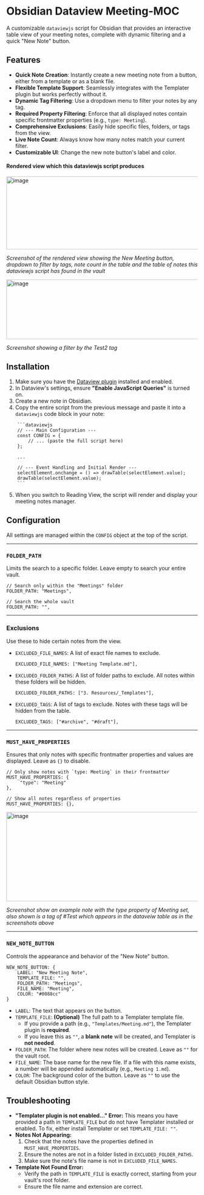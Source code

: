# Obsidian Dataview Meeting-MOC

A customizable `dataviewjs` script for Obsidian that provides an interactive table view of your meeting notes, complete with dynamic filtering and a quick "New Note" button.

## Features

- **Quick Note Creation**: Instantly create a new meeting note from a button, either from a template or as a blank file.
- **Flexible Template Support**: Seamlessly integrates with the Templater plugin but works perfectly without it.
- **Dynamic Tag Filtering**: Use a dropdown menu to filter your notes by any tag.
- **Required Property Filtering**: Enforce that all displayed notes contain specific frontmatter properties (e.g., `type: Meeting`).
- **Comprehensive Exclusions**: Easily hide specific files, folders, or tags from the view.
- **Live Note Count**: Always know how many notes match your current filter.
- **Customizable UI**: Change the new note button's label and color.

#### Rendered view which this dataviewjs script produces

<img width="751" height="192" alt="image" src="https://github.com/user-attachments/assets/1c97935b-5091-4627-9763-e34c515a4150" />

_Screenshot of the rendered view showing the New Meeting button, dropdown to filter by tags, note count in the table and the table of notes this dataviewjs script has found in the vault_ 

<img width="755" height="157" alt="image" src="https://github.com/user-attachments/assets/1dbd3c27-620b-4feb-990f-9baf23b79f6b" />

_Screenshot showing a filter by the Test2 tag_

## Installation

1.  Make sure you have the [Dataview plugin](https://github.com/blacksmithgu/obsidian-dataview) installed and enabled.
2.  In Dataview's settings, ensure **"Enable JavaScript Queries"** is turned on.
3.  Create a new note in Obsidian.
4.  Copy the entire script from the previous message and paste it into a `dataviewjs` code block in your note:
````
    ```dataviewjs
    // --- Main Configuration ---
    const CONFIG = {
        // ... (paste the full script here)
    };

    ...

    // --- Event Handling and Initial Render ---
    selectElement.onchange = () => drawTable(selectElement.value);
    drawTable(selectElement.value);
    ```
````
    
5.  When you switch to Reading View, the script will render and display your meeting notes manager.

## Configuration

All settings are managed within the `CONFIG` object at the top of the script.

---

### `FOLDER_PATH`
Limits the search to a specific folder. Leave empty to search your entire vault.
```
// Search only within the "Meetings" folder
FOLDER_PATH: "Meetings",

// Search the whole vault
FOLDER_PATH: "",
```

---

### Exclusions
Use these to hide certain notes from the view.

-   `EXCLUDED_FILE_NAMES`: A list of exact file names to exclude.
    ```
    EXCLUDED_FILE_NAMES: ["Meeting Template.md"],
    ```
-   `EXCLUDED_FOLDER_PATHS`: A list of folder paths to exclude. All notes within these folders will be hidden.
    ```
    EXCLUDED_FOLDER_PATHS: ["3. Resources/_Templates"],
    ```
-   `EXCLUDED_TAGS`: A list of tags to exclude. Notes with these tags will be hidden from the table.
    ```
    EXCLUDED_TAGS: ["#archive", "#draft"],
    ```

---

### `MUST_HAVE_PROPERTIES`
Ensures that only notes with specific frontmatter properties and values are displayed. Leave as `{}` to disable.

```
// Only show notes with `type: Meeting` in their frontmatter
MUST_HAVE_PROPERTIES: {
     "type": "Meeting"
},

// Show all notes regardless of properties
MUST_HAVE_PROPERTIES: {},
```

<img width="743" height="235" alt="image" src="https://github.com/user-attachments/assets/2b49ba54-3634-4b30-9dd4-78b7935de35f" />

_Screenshot show an example note with the type property of Meeting set, also shown is a tag of #Test which appears in the dataveiw table as in the screenshots above_ 


---

### `NEW_NOTE_BUTTON`
Controls the appearance and behavior of the "New Note" button.

```
NEW_NOTE_BUTTON: {
    LABEL: "New Meeting Note",
    TEMPLATE_FILE: "",
    FOLDER_PATH: "Meetings",
    FILE_NAME: "Meeting",
    COLOR: "#0088cc"
}
```
-   `LABEL`: The text that appears on the button.
-   `TEMPLATE_FILE`: **(Optional)** The full path to a Templater template file.
    -   If you provide a path (e.g., `"Templates/Meeting.md"`), the Templater plugin is **required**.
    -   If you leave this as `""`, a **blank note** will be created, and Templater is **not needed**.
-   `FOLDER_PATH`: The folder where new notes will be created. Leave as `""` for the vault root.
-   `FILE_NAME`: The base name for the new file. If a file with this name exists, a number will be appended automatically (e.g., `Meeting 1.md`).
-   `COLOR`: The background color of the button. Leave as `""` to use the default Obsidian button style.

## Troubleshooting

-   **"Templater plugin is not enabled..." Error:** This means you have provided a path in `TEMPLATE_FILE` but do not have Templater installed or enabled. To fix, either install Templater or set `TEMPLATE_FILE: ""`.
-   **Notes Not Appearing:**
    1.  Check that the notes have the properties defined in `MUST_HAVE_PROPERTIES`.
    2.  Ensure the notes are not in a folder listed in `EXCLUDED_FOLDER_PATHS`.
    3.  Make sure the note's file name is not in `EXCLUDED_FILE_NAMES`.
-   **Template Not Found Error:**
    -   Verify the path in `TEMPLATE_FILE` is exactly correct, starting from your vault's root folder.
    -   Ensure the file name and extension are correct.
